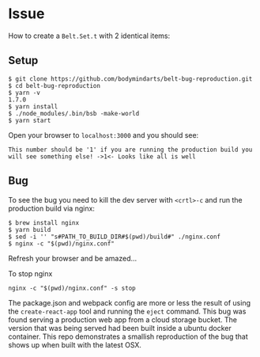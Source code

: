 # Issue
How to create a `Belt.Set.t` with 2 identical items:

## Setup

```
$ git clone https://github.com/bodymindarts/belt-bug-reproduction.git
$ cd belt-bug-reproduction
$ yarn -v
1.7.0
$ yarn install
$ ./node_modules/.bin/bsb -make-world
$ yarn start
```
Open your browser to `localhost:3000` and you should see:
```
This number should be '1' if you are running the production build you will see something else! ->1<- Looks like all is well
```

## Bug
To see the bug you need to kill the dev server with `<crtl>-c` and run the production build via nginx:

```
$ brew install nginx
$ yarn build
$ sed -i '' "s#PATH_TO_BUILD_DIR#$(pwd)/build#" ./nginx.conf
$ nginx -c "$(pwd)/nginx.conf"
```
Refresh your browser and be amazed...

To stop nginx
```
nginx -c "$(pwd)/nginx.conf" -s stop
```

The package.json and webpack config are more or less the result of using the `create-react-app` tool and running the `eject` command. This bug was found serving a production web app from a cloud storage bucket. The version that was being served had been built inside a ubuntu docker container. This repo demonstrates a smallish reproduction of the bug that shows up when built with the latest OSX.
